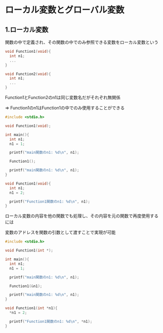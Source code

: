 # ローカル変数とグローバル変数

## 1.ローカル変数
関数の中で定義され、その関数の中でのみ参照できる変数をローカル変数という

```c
void Function1(void){
  int n1;
  ...
}

void Function2(void){
  int n1;
  ...
}
```
Function1とFunction2のn1は同じ変数名だがそれぞれ無関係

=> Function1のn1はFunction1の中でのみ使用することができる

```c
#include <stdio.h>

void Function1(void);

int main(){
  int n1;
  n1 = 1;

  printf("main関数のn1: %d\n", n1);

  Function1();

  printf("main関数のn1: %d\n", n1);
}

void Function1(void){
  int n1;
  n1 = 2;

  printf("Function1関数のn1: %d\n", n1);
}
```

ローカル変数の内容を他の関数でも処理し、その内容を元の関数で再度使用するには

変数のアドレスを関数の引数として渡すことで実現が可能
```c
#include <stdio.h>

void Function1(int *);

int main(){
  int n1;
  n1 = 1;

  printf("main関数のn1: %d\n", n1);

  Function1(&n1);

  printf("main関数のn1: %d\n", n1);
}

void Function1(int *n1){
  *n1 = 2;

  printf("Function1関数のn1: %d\n", *n1);
}
```

